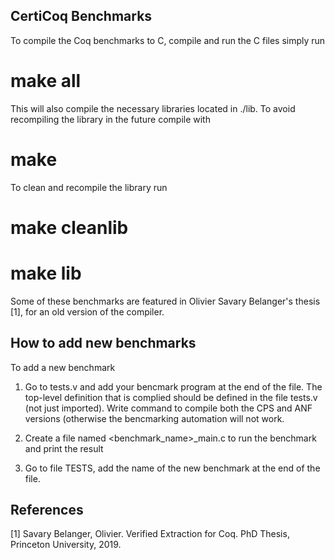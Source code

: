 CertiCoq Benchmarks
-------------------
To compile the Coq benchmarks to C, compile and run the C files simply run

  # make all

This will also compile the necessary libraries located in ./lib. To avoid
recompiling the library in the future compile with

  # make

To clean and recompile the library run

  # make cleanlib
  # make lib

Some of these benchmarks are featured in Olivier Savary Belanger's thesis [1],
for an old version of the compiler.

How to add new benchmarks
-------------------------
To add a new benchmark

1) Go to tests.v and add your bencmark program at the end of the file. The
   top-level definition that is complied should be defined in the file tests.v
   (not just imported). Write command to compile both the CPS and ANF versions
   (otherwise the bencmarking automation will not work.

2) Create a file named <benchmark_name>_main.c to run the benchmark and print
   the result

3) Go to file TESTS, add the name of the new benchmark at the end of the file.


References
----------
[1] Savary Belanger, Olivier. Verified Extraction for Coq. PhD Thesis, Princeton University, 2019.